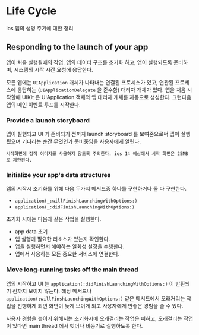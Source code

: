 # Life Cycle
ios 앱의 생명 주기에 대한 정리

## Responding to the launch of your app 
앱이 처음 실행될때의 작업. 앱의 데이터 구조를 초기화 하고, 앱이 실행되도록 준비하며, 시스템의 시작 시간 요청에 응답한다. 

모든 앱에는 `UIApplication` 개체가 나타내는 연결된 프로세스가 있고, 연관된 프로세스에 응답하는 (`UIApplicationDelegate`  을 준수함) 대리자 개체가 있다. 
앱을 처음 시작할때 UIKit 은 UIApplication 객체와 앱 대리자 개체를 자동으로 생성한다. 그런다음 앱의 메인 이벤트 루프를 시작한다. 

### Provide a launch storyboard 
앱이 실행되고 UI 가 준비되기 전까지 launch storyboard 를 보여줌으로써 앱이 실행됬으며 기다리는 순간 무엇인가 준비중임을 사용자에게 알린다.

```
시작화면에 정적 이미지를 사용하지 않도록 주의한다. ios 14 에상에서 시작 화면은 25MB 로 제한된다.
```

### Initialize your app's data structures
앱의 시작시 초기화를 위해 다음 두가지 메서드중 하나를 구현하거나 둘 다 구현한다. 

- `application(_:willFinishLaunchingWithOptions:)`
- `application(_:didFinishLaunchingWithOptions:)`

초기화 시에는 다음과 같은 작업을 실행한다.

- app data 초기
- 앱 실행에 필요한 리소스가 있는지 확인한다. 
- 앱을 실행하면서 해야하는 일회성 설정을 수행한다. 
- 앱에서 사용하는 모든 중요한 서비스에 연결한다. 

### Move long-running tasks off the main thread
앱의 시작하고 UI 는 `application(:didFinishLaunchingWithOptions:)` 이 반환되기 전까지 보이지 않는다. 해당 메서드나 `application(:willFinshLaunchingWithOptions:)` 같은 메서드에서 오래거리는 작업을 진행하게 되면 화면이 늦게 보이게 되고 사용자에게 안좋은 경험을 줄 수 있다. 

사용자 경험을 높이기 위해서는 초기화시에 오래걸리는 작업은 피하고, 오래걸리는 작업이 있다면 main thread 에서 벗어나 비동기로 실행하도록 한다. 






